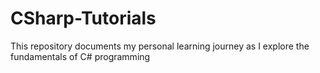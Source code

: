 # CSharp-Tutorials
This repository documents my personal learning journey as I explore the fundamentals of C# programming
